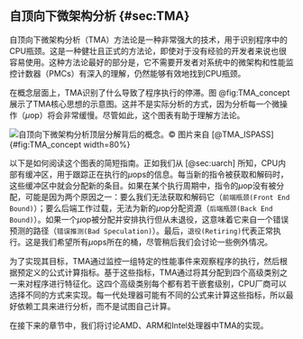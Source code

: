 ## 自顶向下微架构分析 {#sec:TMA}

自顶向下微架构分析（TMA）方法论是一种非常强大的技术，用于识别程序中的CPU瓶颈。这是一种健壮且正式的方法论，即使对于没有经验的开发者来说也很容易使用。这种方法论最好的部分是，它不需要开发者对系统中的微架构和性能监控计数器（PMCs）有深入的理解，仍然能够有效地找到CPU瓶颈。

在概念层面上，TMA识别了什么导致了程序执行的停滞。图 @fig:TMA_concept 展示了TMA核心思想的示意图。这并不是实际分析的方式，因为分析每一个微操作（$\mu$op）将会非常缓慢。尽管如此，这个图表有助于理解方法论。

![自顶向下微架构分析顶层分解背后的概念。*© 图片来自 [@TMA_ISPASS]*](../../img/pmu-features/TMAM_diag.png){#fig:TMA_concept width=80%}

以下是如何阅读这个图表的简短指南。正如我们从 [@sec:uarch] 所知，CPU内部有缓冲区，用于跟踪正在执行的$\mu$ops的信息。每当新的指令被获取和解码时，这些缓冲区中就会分配新的条目。如果在某个执行周期中，指令的$\mu$op没有被分配，可能是因为两个原因之一：要么我们无法获取和解码它（`前端瓶颈(Front End Bound)`）；要么后端工作过载，无法为新的$\mu$op分配资源（`后端瓶颈(Back End Bound)`）。如果一个$\mu$op被分配并安排执行但从未退役，这意味着它来自一个错误预测的路径（`错误推测(Bad Speculation)`）。最后，`退役(Retiring)`代表正常执行。这是我们希望所有$\mu$ops所在的桶，尽管稍后我们会讨论一些例外情况。

为了实现其目标，TMA通过监控一组特定的性能事件来观察程序的执行，然后根据预定义的公式计算指标。基于这些指标，TMA通过将其分配到四个高级类别之一来对程序进行特征化。这四个高级类别每个都有若干嵌套级别，CPU厂商可以选择不同的方式来实现。每一代处理器可能有不同的公式来计算这些指标，所以最好依赖工具来进行分析，而不是试图自己计算。

在接下来的章节中，我们将讨论AMD、ARM和Intel处理器中TMA的实现。
